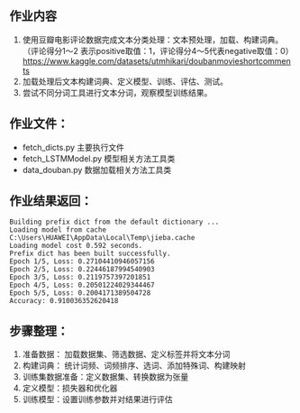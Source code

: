 ## 作业内容
1. 使用豆瓣电影评论数据完成文本分类处理：文本预处理，加载、构建词典。
（评论得分1～2	表示positive取值：1，评论得分4～5代表negative取值：0）
https://www.kaggle.com/datasets/utmhikari/doubanmovieshortcomments
2. 加载处理后文本构建词典、定义模型、训练、评估、测试。
3. 尝试不同分词工具进行文本分词，观察模型训练结果。

## 作业文件：
+ fetch_dicts.py 主要执行文件
+ fetch_LSTMModel.py 模型相关方法工具类
+ data_douban.py 数据加载相关方法工具类

## 作业结果返回：
```
Building prefix dict from the default dictionary ...
Loading model from cache C:\Users\HUAWEI\AppData\Local\Temp\jieba.cache
Loading model cost 0.592 seconds.
Prefix dict has been built successfully.
Epoch 1/5, Loss: 0.27104410946057156
Epoch 2/5, Loss: 0.22446187994540903
Epoch 3/5, Loss: 0.2119757397201851
Epoch 4/5, Loss: 0.20501224029344467
Epoch 5/5, Loss: 0.2004171389504728
Accuracy: 0.910036352620418
```
## 步骤整理：
1. 准备数据： 加载数据集、筛选数据、定义标签并将文本分词
2. 构建词典： 统计词频、词频排序、选词、添加特殊词、构建映射
3. 训练集数据准备：定义数据集、转换数据为张量
4. 定义模型：损失器和优化器
5. 训练模型：设置训练参数并对结果进行评估

